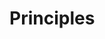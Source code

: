 <div id="title">

# Principles
</div>

<div id="body">

<include src="singleResponsibilityPrinciple/unit-inParent-asPanel.md" boilerplate />
<include src="openClosedPrinciple/unit-inParent-asPanel.md" boilerplate />
<include src="liskovSubstitutionPrinciple/unit-inParent-asPanel.md" boilerplate />
<include src="interfaceSegregationPrinciple/unit-inParent-asPanel.md" boilerplate />
<include src="dependencyInversionPrinciple/unit-inParent-asPanel.md" boilerplate />
<include src="solidPrinciples/unit-inParent-asPanel.md" boilerplate />
<include src="separationOfConcernsPrinciple/unit-inParent-asPanel.md" boilerplate />
<include src="lawOfDemeter/unit-inParent-asPanel.md" boilerplate />
<include src="yagniPrinciple/unit-inParent-asPanel.md" boilerplate />
<include src="dryPrinciple/unit-inParent-asPanel.md" boilerplate />
<include src="brooksLaw/unit-inParent-asPanel.md" boilerplate />
<include src="review/unit-inParent-asPanel.md" boilerplate />

</div>